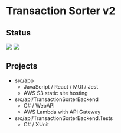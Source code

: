 # Transaction Sorter v2

## Status
![](https://github.com/trippshelnutt/transaction-sorter-v2/actions/workflows/ci.yml/badge.svg) ![](https://github.com/trippshelnutt/transaction-sorter-v2/actions/workflows/cd.yml/badge.svg)

## Projects
- src/app
  - JavaScript / React / MUI / Jest
  - AWS S3 static site hosting
- src/api/TransactionSorterBackend
  - C# / WebAPI
  - AWS Lambda with API Gateway
- src/api/TransactionSorterBackend.Tests
  - C# / XUnit
